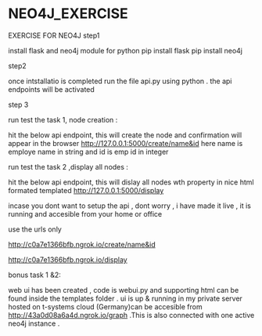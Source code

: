 # NEO4J_EXERCISE
 EXERCISE FOR NEO4J
 step1
 
 install flask and neo4j module for python
 pip install flask
 pip install neo4j
 
 step2
 
 once intstallatio is completed run the file api.py using python .
 the api endpoints will be activated 
 
 step 3
 
 run test the task 1, node creation :
 
 hit the below api endpoint, this will create the node and confirmation will appear in the browser
 http://127.0.0.1:5000/create/name&id
 here name is employe name in string  and id is emp id in integer
 
 run test the task 2 ,display all nodes :
 
 hit the below api endpoint, this will dislay all nodes wth property in nice html formated templated
 http://127.0.0.1:5000/display

incase you dont want to setup the api , dont worry , i have made it live , it is running and accesible from your home or office

use the urls only

http://c0a7e1366bfb.ngrok.io/create/name&id

http://c0a7e1366bfb.ngrok.io/display


bonus task 1 &2:

web ui has been created , code is webui.py and supporting html can be found inside the templates folder .
ui is up & running in my private server hosted on t-systems cloud (Germany)can be accesible from http://43a0d08a6a4d.ngrok.io/graph .This is also connected with one active neo4j instance .
